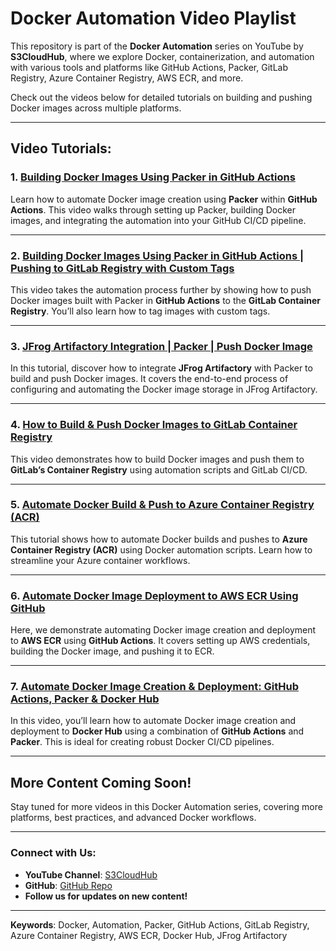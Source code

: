 # Docker Automation Video Playlist

This repository is part of the **Docker Automation** series on YouTube by **S3CloudHub**, where we explore Docker, containerization, and automation with various tools and platforms like GitHub Actions, Packer, GitLab Registry, Azure Container Registry, AWS ECR, and more.

Check out the videos below for detailed tutorials on building and pushing Docker images across multiple platforms.

---

## Video Tutorials:

### 1. [Building Docker Images Using Packer in GitHub Actions](https://youtu.be/6m8VYtBL7fI)
Learn how to automate Docker image creation using **Packer** within **GitHub Actions**. This video walks through setting up Packer, building Docker images, and integrating the automation into your GitHub CI/CD pipeline.

---

### 2. [Building Docker Images Using Packer in GitHub Actions | Pushing to GitLab Registry with Custom Tags](https://youtu.be/6m8VYtBL7fI)
This video takes the automation process further by showing how to push Docker images built with Packer in **GitHub Actions** to the **GitLab Container Registry**. You’ll also learn how to tag images with custom tags.

---

### 3. [JFrog Artifactory Integration | Packer | Push Docker Image](https://youtu.be/p1UZIKIhUbk)
In this tutorial, discover how to integrate **JFrog Artifactory** with Packer to build and push Docker images. It covers the end-to-end process of configuring and automating the Docker image storage in JFrog Artifactory.

---

### 4. [How to Build & Push Docker Images to GitLab Container Registry](https://youtu.be/tgWEYJ70ovE)
This video demonstrates how to build Docker images and push them to **GitLab’s Container Registry** using automation scripts and GitLab CI/CD.

---

### 5. [Automate Docker Build & Push to Azure Container Registry (ACR)](https://youtu.be/crPe18Llj5c)
This tutorial shows how to automate Docker builds and pushes to **Azure Container Registry (ACR)** using Docker automation scripts. Learn how to streamline your Azure container workflows.

---

### 6. [Automate Docker Image Deployment to AWS ECR Using GitHub](https://youtu.be/5HgGRqJ8Jlw)
Here, we demonstrate automating Docker image creation and deployment to **AWS ECR** using **GitHub Actions**. It covers setting up AWS credentials, building the Docker image, and pushing it to ECR.

---

### 7. [Automate Docker Image Creation & Deployment: GitHub Actions, Packer & Docker Hub](https://youtu.be/YAQr0ehdlyY)
In this video, you’ll learn how to automate Docker image creation and deployment to **Docker Hub** using a combination of **GitHub Actions** and **Packer**. This is ideal for creating robust Docker CI/CD pipelines.

---

## More Content Coming Soon!

Stay tuned for more videos in this Docker Automation series, covering more platforms, best practices, and advanced Docker workflows.

---

### Connect with Us:
- **YouTube Channel**: [S3CloudHub](https://www.youtube.com/@S3CloudHub)
- **GitHub**: [GitHub Repo](https://github.com/S3CloudHubRepo)
- **Follow us for updates on new content!**

---

**Keywords**: Docker, Automation, Packer, GitHub Actions, GitLab Registry, Azure Container Registry, AWS ECR, Docker Hub, JFrog Artifactory
